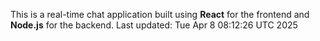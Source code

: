 This is a real-time chat application built using **React** for the frontend and **Node.js** for the backend.
Last updated: Tue Apr  8 08:12:26 UTC 2025
